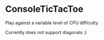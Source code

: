 # ConsoleTicTacToe

Play against a variable level of CPU difficulty.

Currently does not support diagonals :)

